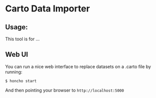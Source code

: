 # Carto Data Importer

## Usage:

This tool is for ...




## Web UI

You can run a nice web interface to replace datasets on a .carto file by running:

```
$ honcho start
```

And then pointing your browser to `http://localhost:5000`
